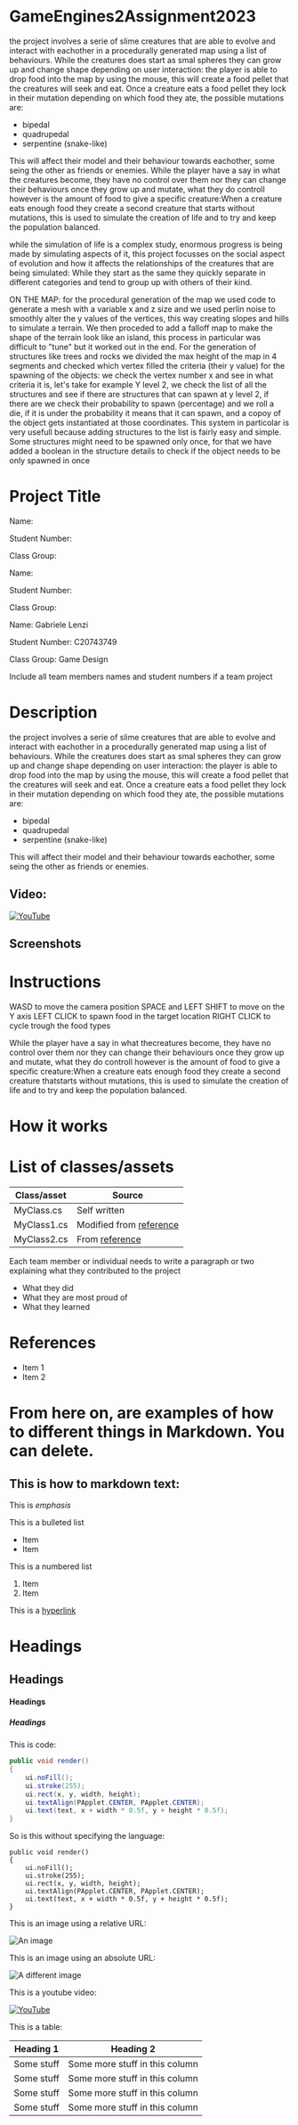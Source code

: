 # GameEngines2Assignment2023

the project involves a serie of slime creatures that are able to evolve and interact with eachother in a procedurally generated map 
using a list of behaviours. While the creatures does start as smal spheres they can grow up and change shape depending on user interaction:
the player is able to drop food into the map by using the mouse, this will create a food pellet that the creatures will seek and eat.
Once a creature eats a food pellet they lock in their mutation depending on which food they ate, the possible mutations are:

+ bipedal
+ quadrupedal
+ serpentine (snake-like)

This will affect their model and their behaviour towards eachother, some seing the other as friends or enemies. While the player have a say in what the
creatures become, they have no control over them nor they can change their behaviours once they grow up and mutate, what they do 
controll however is the amount of food to give a specific creature:When a creature eats enough food they create a second creature that
starts without mutations, this is used to simulate the creation of life and to try and keep the population balanced.

while the simulation of life is a complex study, enormous progress is being made by simulating aspects of it, this project focusses
on the social aspect of evolution and how it affects the relationships of the creatures that are being simulated: While they start as the same
they quickly separate in different categories and tend to group up with others of their kind.


ON THE MAP:
for the procedural generation of the map we used code to generate a mesh with a variable x and z size and we used perlin noise to smoothly alter the y values of the vertices, this way creating slopes and hills to simulate a terrain. We then proceded to add a falloff map to make the shape of the terrain look like an island, this process in particular was difficult to "tune" but it worked out in the end. For the generation of structures like trees and rocks we divided the max height of the map in 4 segments and checked which vertex filled the criteria (their y value) for the spawning of the objects: we check the vertex number x and see in what criteria it is, let's take for example Y level 2, we check the list of all the structures and see if there are structures that can spawn at y level 2, if there are we check their probability to spawn (percentage) and we roll a die, if it is under the probability it means that it can spawn, and a copoy of the object gets instantiated at those coordinates.
This system in particolar is very usefull because adding structures to the list is fairly easy and simple.
Some structures might need to be spawned only once, for that we have added a boolean in the structure details to check if the object needs to be only spawned in once

# Project Title

Name:

Student Number: 

Class Group:

Name:

Student Number: 

Class Group:

Name: Gabriele Lenzi

Student Number: C20743749

Class Group: Game Design

Include all team members names and student numbers if a team project

# Description

the project involves a serie of slime creatures that are able to evolve and interact with eachother in a procedurally generated map 
using a list of behaviours. While the creatures does start as smal spheres they can grow up and change shape depending on user interaction:
the player is able to drop food into the map by using the mouse, this will create a food pellet that the creatures will seek and eat.
Once a creature eats a food pellet they lock in their mutation depending on which food they ate, the possible mutations are:

+ bipedal
+ quadrupedal
+ serpentine (snake-like)

This will affect their model and their behaviour towards eachother, some seing the other as friends or enemies. 

## Video:

[![YouTube](http://img.youtube.com/vi/J2kHSSFA4NU/0.jpg)](https://www.youtube.com/watch?v=J2kHSSFA4NU)

## Screenshots

# Instructions
WASD to move the camera position
SPACE and LEFT SHIFT to move on the Y axis
LEFT CLICK to spawn food in the target location
RIGHT CLICK to cycle trough the food types

While the player have a say in what thecreatures become, they have no control over them nor they can change their behaviours once they grow up and mutate, what they do controll however is the amount of food to give a specific creature:When a creature eats enough food they create a second creature thatstarts without mutations, this is used to simulate the creation of life and to try and keep the population balanced.

# How it works

# List of classes/assets

| Class/asset | Source |
|-----------|-----------|
| MyClass.cs | Self written |
| MyClass1.cs | Modified from [reference]() |
| MyClass2.cs | From [reference]() |

Each team member or individual needs to write a paragraph or two explaining what they contributed to the project

- What they did
- What they are most proud of
- What they learned

# References
* Item 1
* Item 2

# From here on, are examples of how to different things in Markdown. You can delete.  

## This is how to markdown text:

This is *emphasis*

This is a bulleted list

- Item
- Item

This is a numbered list

1. Item
1. Item

This is a [hyperlink](http://bryanduggan.org)

# Headings
## Headings
#### Headings
##### Headings

This is code:

```Java
public void render()
{
	ui.noFill();
	ui.stroke(255);
	ui.rect(x, y, width, height);
	ui.textAlign(PApplet.CENTER, PApplet.CENTER);
	ui.text(text, x + width * 0.5f, y + height * 0.5f);
}
```

So is this without specifying the language:

```
public void render()
{
	ui.noFill();
	ui.stroke(255);
	ui.rect(x, y, width, height);
	ui.textAlign(PApplet.CENTER, PApplet.CENTER);
	ui.text(text, x + width * 0.5f, y + height * 0.5f);
}
```

This is an image using a relative URL:

![An image](images/p8.png)

This is an image using an absolute URL:

![A different image](https://bryanduggandotorg.files.wordpress.com/2019/02/infinite-forms-00045.png?w=595&h=&zoom=2)

This is a youtube video:

[![YouTube](http://img.youtube.com/vi/J2kHSSFA4NU/0.jpg)](https://www.youtube.com/watch?v=J2kHSSFA4NU)

This is a table:

| Heading 1 | Heading 2 |
|-----------|-----------|
|Some stuff | Some more stuff in this column |
|Some stuff | Some more stuff in this column |
|Some stuff | Some more stuff in this column |
|Some stuff | Some more stuff in this column |

